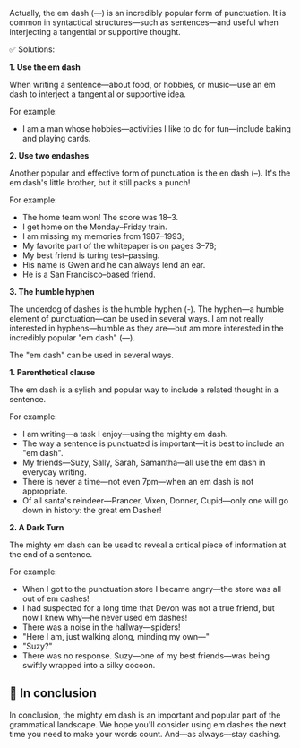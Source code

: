 Actually, the em dash (&mdash;) is an incredibly popular form of punctuation. It is common in syntactical structures&mdash;such as sentences&mdash;and useful when interjecting a tangential or supportive thought.

✅ Solutions:

**1. Use the em dash**

When writing a sentence&mdash;about food, or hobbies, or music&mdash;use an em dash to interject a tangential or supportive idea.

For example:

- I am a man whose hobbies&mdash;activities I like to do for fun&mdash;include baking and playing cards.

**2. Use two endashes**

Another popular and effective form of punctuation is the en dash (&ndash;). It's the em dash's little brother, but it still packs a punch!

For example:
- The home team won! The score was 18&ndash;3.
- I get home on the Monday&ndash;Friday train.
- I am missing my memories from 1987&ndash;1993;
- My favorite part of the whitepaper is on pages 3&ndash;78;
- My best friend is turing test&ndash;passing.
- His name is Gwen and he can always lend an ear.
- He is a San Francisco&ndash;based friend.

**3. The humble hyphen**

The underdog of dashes is the humble hyphen (-). The hyphen&mdash;a humble element of punctuation&mdash;can be used in several ways. I am not really interested in hyphens&mdash;humble as they are&mdash;but am more interested in the incredibly popular "em dash" (&mdash;).

The "em dash" can be used in several ways.

**1. Parenthetical clause**

The em dash is a sylish and popular way to include a related thought in a sentence.

For example:

- I am writing&mdash;a task I enjoy&mdash;using the mighty em dash.
- The way a sentence is punctuated is important&mdash;it is best to include an "em dash".
- My friends&mdash;Suzy, Sally, Sarah, Samantha&mdash;all use the em dash in everyday writing.
- There is never a time&mdash;not even 7pm&mdash;when an em dash is not appropriate.
- Of all santa's reindeer&mdash;Prancer, Vixen, Donner, Cupid&mdash;only one will go down in history: the great em Dasher!

**2. A Dark Turn**

The mighty em dash can be used to reveal a critical piece of information at the end of a sentence.

For example:

- When I got to the punctuation store I became angry&mdash;the store was all out of em dashes!
- I had suspected for a long time that Devon was not a true friend, but now I knew why&mdash;he never used em dashes!
- There was a noise in the hallway&mdash;spiders!
- "Here I am, just walking along, minding my own&mdash;"
- "Suzy?"
- There was no response. Suzy&mdash;one of my best friends&mdash;was being swiftly wrapped into a silky cocoon.

## 🤪 In conclusion

In conclusion, the mighty em dash is an important and popular part of the grammatical landscape. We hope you'll consider using em dashes the next time you need to make your words count. And&mdash;as always&mdash;stay dashing.
